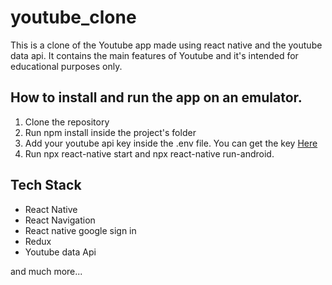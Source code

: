 # youtube_clone
This is a clone of the Youtube app made using react native and the youtube data api. It contains the main features of Youtube and it's intended for educational purposes only.  

## How to install and run the app on an emulator.
1. Clone the repository
2. Run npm install inside the project's folder
3. Add your youtube api key inside the .env file. You can get the key [Here](https://console.developers.google.com/)    
4. Run npx react-native start and npx react-native run-android.

## Tech Stack
- React Native
- React Navigation
- React native google sign in
- Redux
- Youtube data Api

and much more...
